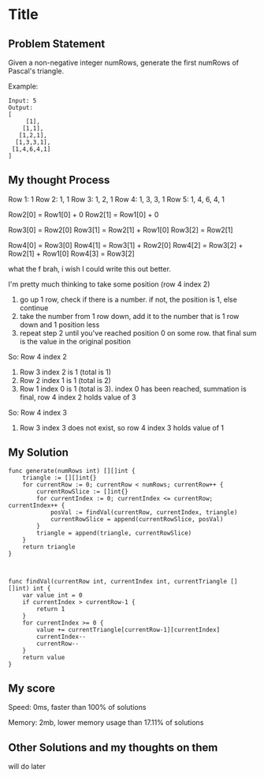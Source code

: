 # Title

## Problem Statement

Given a non-negative integer numRows, generate the first numRows of Pascal's triangle.

Example:

```
Input: 5
Output:
[
     [1],
    [1,1],
   [1,2,1],
  [1,3,3,1],
 [1,4,6,4,1]
]
```

## My thought Process

Row 1: 1
Row 2: 1, 1
Row 3: 1, 2, 1
Row 4: 1, 3, 3, 1
Row 5: 1, 4, 6, 4, 1

Row2[0] = Row1[0] + 0 
Row2[1] = Row1[0] + 0

Row3[0] = Row2[0]
Row3[1] = Row2[1] + Row1[0]
Row3[2] = Row2[1]

Row4[0] = Row3[0]
Row4[1] = Row3[1] + Row2[0]
Row4[2] = Row3[2] + Row2[1] + Row1[0]
Row4[3] = Row3[2]

what the f brah, i wish I could write this out better. 

I'm pretty much thinking to take some position (row 4 index 2)
1. go up 1 row, check if there is a number. if not, the position is 1, else continue
2. take the number from 1 row down, add it to the number that is 1 row down and 1 position less
3. repeat step 2 until you've reached position 0 on some row. that final sum is the value in the original position

So: Row 4 index 2
1. Row 3 index 2 is 1 (total is 1)
2. Row 2 index 1 is 1 (total is 2)
3. Row 1 index 0 is 1 (total is 3). index 0 has been reached, summation is final, row 4 index 2 holds value of 3

So: Row 4 index 3
1. Row 3 index 3 does not exist, so row 4 index 3 holds value of 1

## My Solution

```golang
func generate(numRows int) [][]int {
    triangle := [][]int{}
	for currentRow := 0; currentRow < numRows; currentRow++ {
		currentRowSlice := []int{}
		for currentIndex := 0; currentIndex <= currentRow; currentIndex++ {
			posVal := findVal(currentRow, currentIndex, triangle)
			currentRowSlice = append(currentRowSlice, posVal)
		}
		triangle = append(triangle, currentRowSlice)
	}
    return triangle
}



func findVal(currentRow int, currentIndex int, currentTriangle [][]int) int {
	var value int = 0
	if currentIndex > currentRow-1 {
		return 1
	}
	for currentIndex >= 0 {
		value += currentTriangle[currentRow-1][currentIndex]
		currentIndex--
		currentRow--
	}
	return value
}
```

## My score

Speed: 0ms, faster than 100% of solutions

Memory: 2mb, lower memory usage than 17.11% of solutions

## Other Solutions and my thoughts on them

will do later